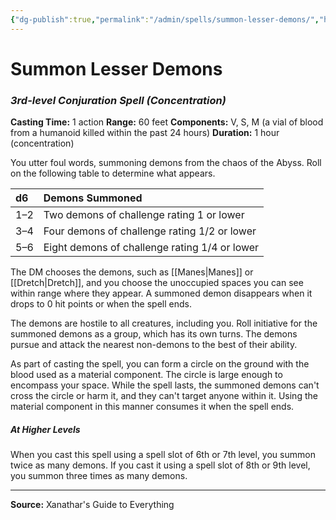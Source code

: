 ```yaml
---
{"dg-publish":true,"permalink":"/admin/spells/summon-lesser-demons/","hide":true,"updated":"2025-08-05T19:49:54.977+01:00"}
---
```


# Summon Lesser Demons
### *3rd-level Conjuration Spell* *(Concentration)*
**Casting Time:** 1 action
**Range:** 60 feet
**Components:** V, S, M (a vial of blood from a humanoid killed within the past 24 hours)
**Duration:** 1 hour (concentration)

You utter foul words, summoning demons from the chaos of the Abyss. Roll on the following table to determine what appears.

| d6 | Demons Summoned |
| :-- | :-- |
| 1–2 | Two demons of challenge rating 1 or lower |
| 3–4 | Four demons of challenge rating 1/2 or lower |
| 5–6 | Eight demons of challenge rating 1/4 or lower |

The DM chooses the demons, such as [[Manes\|Manes]] or [[Dretch\|Dretch]], and you choose the unoccupied spaces you can see within range where they appear. A summoned demon disappears when it drops to 0 hit points or when the spell ends.

The demons are hostile to all creatures, including you. Roll initiative for the summoned demons as a group, which has its own turns. The demons pursue and attack the nearest non-demons to the best of their ability.

As part of casting the spell, you can form a circle on the ground with the blood used as a material component. The circle is large enough to encompass your space. While the spell lasts, the summoned demons can't cross the circle or harm it, and they can't target anyone within it. Using the material component in this manner consumes it when the spell ends.

##### At Higher Levels
When you cast this spell using a spell slot of 6th or 7th level, you summon twice as many demons. If you cast it using a spell slot of 8th or 9th level, you summon three times as many demons.

---
**Source:** Xanathar's Guide to Everything